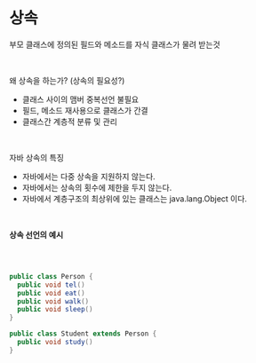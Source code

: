 상속
=======

부모 클래스에 정의된 필드와 메소드를 자식 클래스가 물려 받는것

</br>

왜 상속을 하는가? (상속의 필요성?)

- 클래스 사이의 맴버 중복선언 불필요
- 필드, 메소드 재사용으로 클래스가 간결
- 클래스간 계층적 분류 및 관리

</br>

자바 상속의 특징

- 자바에서는 다중 상속을 지원하지 않는다.
- 자바에서는 상속의 횟수에 제한을 두지 않는다.
- 자바에서 계층구조의 최상위에 있는 클래스는 java.lang.Object 이다.

</br>

**상속 선언의 예시**

</br>

```java

public class Person {
  public void tel()
  public void eat()
  public void walk()
  public void sleep()
}

public class Student extends Person {
  public void study()
}

```
